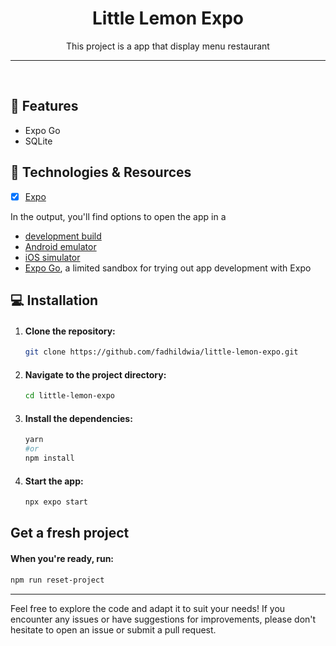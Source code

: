 <h1 align="center">Little Lemon Expo</h1>

<p align="center">This project is a app that display menu restaurant</p>

---

<br>

<!-- ### Detail -->
<!--
<h1 align="center">
  <img alt="LittleLemon" title="LittleLemon" src="./github/home.png" width="955" />
  <img alt="LittleLemon" title="LittleLemon" src="./github/full.gif" width="800" />
</h1> -->

## 📱 Features

- Expo Go
- SQLite

## 🚀 Technologies & Resources

- [x] [Expo](https://expo.dev)

In the output, you'll find options to open the app in a

- [development build](https://docs.expo.dev/develop/development-builds/introduction/)
- [Android emulator](https://docs.expo.dev/workflow/android-studio-emulator/)
- [iOS simulator](https://docs.expo.dev/workflow/ios-simulator/)
- [Expo Go](https://expo.dev/go), a limited sandbox for trying out app development with Expo

## 💻 Installation

1. #### Clone the repository:

   ```bash
   git clone https://github.com/fadhildwia/little-lemon-expo.git
   ```

2. #### Navigate to the project directory:

   ```bash
   cd little-lemon-expo
   ```

3. #### Install the dependencies:
   ```bash
   yarn
   #or
   npm install
   ```
4. #### Start the app:
   ```bash
   npx expo start
   ```

## Get a fresh project

#### When you're ready, run:

```bash
npm run reset-project
```

<!-- ## License

This example application is licensed under the [MIT License](LICENSE).

--- -->

---

Feel free to explore the code and adapt it to suit your needs! If you encounter any issues or have suggestions for improvements, please don't hesitate to open an issue or submit a pull request.
